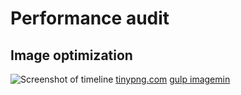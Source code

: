 # Performance audit
## Image optimization
![Screenshot of timeline]()
[tinypng.com](tinypng.com)
[gulp imagemin](https://www.npmjs.com/package/gulp-imagemin)


